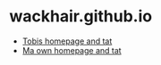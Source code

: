 # wackhair.github.io 

- [Tobis homepage and tat](https://tjobthetub.github.io)
- [Ma own homepage and tat](website/profil.html)